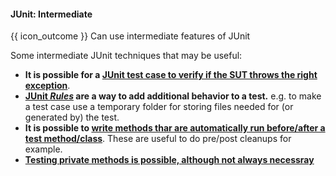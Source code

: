 <div id="title">

#### JUnit: Intermediate

</div>

<span id="prereqs"></span>

<span id="outcomes">{{ icon_outcome }} Can use intermediate features of JUnit</span>

<div id="body">

Some intermediate JUnit techniques that may be useful:
* **It is possible for a [JUnit test case to verify if the SUT throws the right exception](https://github.com/junit-team/junit4/wiki/Exception-testing)**.
* **[JUnit _Rules_](https://github.com/junit-team/junit4/wiki/Rules) are a way to add additional behavior to a test.** e.g. to make a test case use a temporary folder for storing files needed for (or generated by) the test.
* **It is possible to [write methods thar are automatically run before/after a test method/class](https://www.mkyong.com/unittest/junit-4-tutorial-1-basic-usage/)**. These are useful to do pre/post cleanups for example.
* **[Testing private methods is possible, although not always necessray](http://www.artima.com/suiterunner/private.html)**

</div>

<div id="extras">
</div>